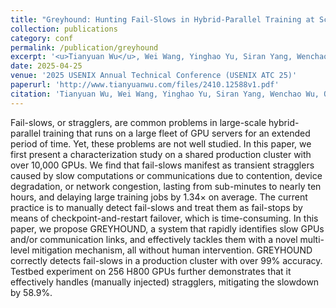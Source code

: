```yaml
---
title: "Greyhound: Hunting Fail-Slows in Hybrid-Parallel Training at Scale"
collection: publications
category: conf
permalink: /publication/greyhound
excerpt: '<u>Tianyuan Wu</u>, Wei Wang, Yinghao Yu, Siran Yang, Wenchao Wu, Qinkai Duan, Guodong Yang, Jiamang Wang, Lin Qu, Liping Zhang.'
date: 2025-04-25
venue: '2025 USENIX Annual Technical Conference (USENIX ATC 25)'
paperurl: 'http://www.tianyuanwu.com/files/2410.12588v1.pdf'
citation: 'Tianyuan Wu, Wei Wang, Yinghao Yu, Siran Yang, Wenchao Wu, Qinkai Duan, Guodong Yang, Jiamang Wang, Lin Qu, and Liping Zhang. "FALCON: Pinpointing and Mitigating Stragglers for Large-Scale Hybrid-Parallel Training." arXiv preprint arXiv:2410.12588 (2024).'
---
```


Fail-slows, or stragglers, are common problems in large-scale hybrid-parallel training that runs on a large fleet of GPU servers for an extended period of time. Yet, these problems are not well studied. In this paper, we first present a characterization study on a shared production cluster with over 10,000 GPUs. We find that fail-slows manifest as transient stragglers caused by slow computations or communications due to contention, device degradation, or network congestion, lasting from sub-minutes to nearly ten hours, and delaying large training jobs by 1.34× on average. The current practice is to manually detect fail-slows and treat them as fail-stops by means of checkpoint-and-restart failover, which is time-consuming. In this paper, we propose GREYHOUND, a system that rapidly identifies slow GPUs and/or communication links, and effectively tackles them with a novel multi-level mitigation mechanism, all without human intervention. GREYHOUND correctly detects fail-slows in a production cluster with over 99% accuracy. Testbed experiment on 256 H800 GPUs further demonstrates that it effectively handles (manually injected) stragglers, mitigating the slowdown by 58.9%.
